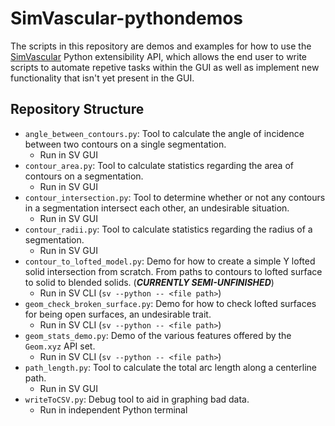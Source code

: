# SimVascular-pythondemos

The scripts in this repository are demos and examples for how to use the [SimVascular](https://github.com/SimVascular/SimVascular/) Python extensibility API, which allows the end user to write scripts to automate repetive tasks within the GUI as well as implement new functionality that isn't yet present in the GUI.

## Repository Structure

- `angle_between_contours.py`: Tool to calculate the angle of incidence between two contours on a single segmentation.
  - Run in SV GUI
- `contour_area.py`: Tool to calculate statistics regarding the area of contours on a segmentation.
  - Run in SV GUI
- `contour_intersection.py`: Tool to determine whether or not any contours in a segmentation intersect each other, an undesirable situation.
  - Run in SV GUI
- `contour_radii.py`: Tool to calculate statistics regarding the radius of a segmentation.
  - Run in SV GUI
- `contour_to_lofted_model.py`: Demo for how to create a simple Y lofted solid intersection from scratch. From paths to contours to lofted surface to solid to blended solids. (***CURRENTLY SEMI-UNFINISHED***)
  - Run in SV CLI (`sv --python -- <file path>`)
- `geom_check_broken_surface.py`: Demo for how to check lofted surfaces for being open surfaces, an undesirable trait.
  - Run in SV CLI (`sv --python -- <file path>`)
- `geom_stats_demo.py`: Demo of the various features offered by the `Geom.xyz` API set.
  - Run in SV CLI (`sv --python -- <file path>`)
- `path_length.py`: Tool to calculate the total arc length along a centerline path.
  - Run in SV GUI
- `writeToCSV.py`: Debug tool to aid in graphing bad data.
  - Run in independent Python terminal